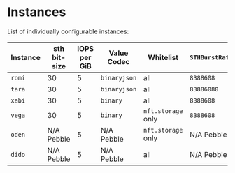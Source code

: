 # Instances

List of individually configurable instances:

| Instance | sth bit-size | IOPS per GiB  | Value Codec  | Whitelist           | `STHBurstRate` | `STHSyncInterval` | Running                                                                                                                                       |
|----------|--------------|---------------|--------------|---------------------|----------------|-------------------|-----------------------------------------------------------------------------------------------------------------------------------------------|
| `romi`   | 30           | 5             | `binaryjson` | all                 | `8388608`      | `1s`              | [32e0eed4e3a0c4b3622965b89566454bb6406e78](https://github.com/filecoin-project/storetheindex/commit/32e0eed4e3a0c4b3622965b89566454bb6406e78) |
| `tara`   | 30           | 5             | `binaryjson` | all                 | `83886080`     | `6s`              | [32e0eed4e3a0c4b3622965b89566454bb6406e78](https://github.com/filecoin-project/storetheindex/commit/32e0eed4e3a0c4b3622965b89566454bb6406e78) |
| `xabi`   | 30           | 5             | `binary`     | all                 | `8388608`      | `1s`              | [32e0eed4e3a0c4b3622965b89566454bb6406e78](https://github.com/filecoin-project/storetheindex/commit/32e0eed4e3a0c4b3622965b89566454bb6406e78) |
| `vega`   | 30           | 5             | `binary`     | `nft.storage` only  | `8388608`      | `3s`              | [32e0eed4e3a0c4b3622965b89566454bb6406e78](https://github.com/filecoin-project/storetheindex/commit/32e0eed4e3a0c4b3622965b89566454bb6406e78) |
| `oden`   | N/A Pebble   | 5             | N/A Pebble   | `nft.storage` only  | N/A Pebble     | N/A Pebble        | [078d43ca27a0a57f4a568bc67f626ded2a44ecff](https://github.com/filecoin-project/storetheindex/commit/078d43ca27a0a57f4a568bc67f626ded2a44ecff) |
| `dido`   | N/A Pebble   | 5             | N/A Pebble   | all                 | N/A Pebble     | N/A Pebble        | [078d43ca27a0a57f4a568bc67f626ded2a44ecff](https://github.com/filecoin-project/storetheindex/commit/078d43ca27a0a57f4a568bc67f626ded2a44ecff) |
